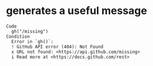 # generates a useful message

    Code
      gh("/missing")
    Condition
      Error in `gh()`:
      ! GitHub API error (404): Not Found
      x URL not found: <https://api.github.com/missing>
      i Read more at <https://docs.github.com/rest>


